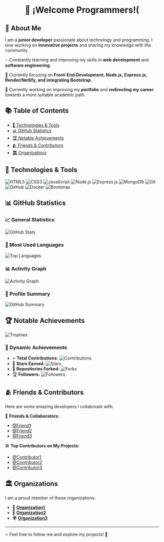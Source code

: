 <h1 align="center" >👋 ¡Welcome Programmers!(</h1>

## 🚀 About Me
I am a **junior developer** passionate about technology and programming. I love working on **innovative projects** and sharing my knowledge with the community.

💡 Constantly learning and improving my skills in **web development** and **software engineering**.

🎯 Currently focusing on **Front-End Development, Node.js, Express.js, Render/Netlify, and integrating Bootstrap**.

📢 Currently working on improving my **portfolio** and **redirecting my career** towards a more suitable academic path.

## 📚 Table of Contents
- [🔧 Technologies & Tools](#-technologies--tools)
- [📊 GitHub Statistics](#-github-statistics)
- [🏆 Notable Achievements](#-notable-achievements)
- [🫂 Friends & Contributors](#-friends--contributors)
- [🏛️ Organizations](#-organizations)

## 🔧 Technologies & Tools
![HTML5](https://img.shields.io/badge/-HTML5-E34F26?style=flat-square&logo=html5&logoColor=white)
![CSS3](https://img.shields.io/badge/-CSS3-1572B6?style=flat-square&logo=css3)
![JavaScript](https://img.shields.io/badge/-JavaScript-F7DF1E?style=flat-square&logo=javascript&logoColor=black)
![Node.js](https://img.shields.io/badge/-Node.js-339933?style=flat-square&logo=node.js&logoColor=white)
![Express.js](https://img.shields.io/badge/-Express.js-000000?style=flat-square&logo=express&logoColor=white)
![MongoDB](https://img.shields.io/badge/-MongoDB-47A248?style=flat-square&logo=mongodb&logoColor=white)
![Git](https://img.shields.io/badge/-Git-F05032?style=flat-square&logo=git&logoColor=white)
![GitHub](https://img.shields.io/badge/-GitHub-181717?style=flat-square&logo=github&logoColor=white)
![Docker](https://img.shields.io/badge/-Docker-2496ED?style=flat-square&logo=docker&logoColor=white)
![Bootstrap](https://img.shields.io/badge/-Bootstrap-7952B3?style=flat-square&logo=bootstrap&logoColor=white)

## 📊 GitHub Statistics
### 📈 General Statistics
![GitHub Stats](https://github-readme-stats.vercel.app/api?username=Siratchi-Business&show_icons=true&theme=dark)

### 📌 Most Used Languages
![Top Languages](https://github-readme-stats.vercel.app/api/top-langs/?username=Siratchi-Business&layout=compact&theme=dark)

### 📊 Activity Graph
![Activity Graph](https://github-readme-activity-graph.vercel.app/graph?username=Siratchi-Business&theme=github-dark)

### 🏅 Profile Summary
![GitHub Summary](https://github-profile-summary-cards.vercel.app/api/cards/profile-details?username=Siratchi-Business&theme=github_dark)

## 🏆 Notable Achievements
![Trophies](https://github-profile-trophy.vercel.app/?username=Siratchi-Business&theme=darkhub)

### 🚀 Dynamic Achievements
- 🔥 **Total Contributions:** ![Contributions](https://img.shields.io/github/contributions/Siratchi-Business?color=yellow&label=Total%20Contributions)
- 🌟 **Stars Earned:** ![Stars](https://img.shields.io/github/stars/Siratchi-Business?color=brightgreen&label=Stars)
- 🍴 **Repositories Forked:** ![Forks](https://img.shields.io/github/forks/Siratchi-Business?color=blue&label=Forks)
- 🏆 **Followers:** ![Followers](https://img.shields.io/github/followers/Siratchi-Business?color=red&label=Followers)

## 🫂 Friends & Contributors
Here are some amazing developers I collaborate with:

👥 **Friends & Collaborators:**
- [@Friend1](https://github.com/Friend1)
- [@Friend2](https://github.com/Friend2)
- [@Friend3](https://github.com/Friend3)

🛠 **Top Contributors on My Projects:**
- [@Contributor1](https://github.com/Contributor1)
- [@Contributor2](https://github.com/Contributor2)
- [@Contributor3](https://github.com/Contributor3)

## 🏛️ Organizations
I am a proud member of these organizations:
- 🚀 **[Organization1](https://github.com/Organization1)**
- 🏫 **[Organization2](https://github.com/Organization2)**
- 🌍 **[Organization3](https://github.com/Organization3)**

---
⭐ Feel free to follow me and explore my projects! 🚀

